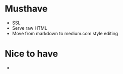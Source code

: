 # Musthave

- SSL
- Serve raw HTML
- Move from markdown to medium.com style editing

# Nice to have

- <title>
- Clarify pricing model
- Clarify offer
